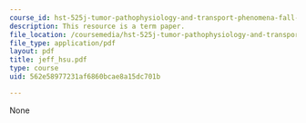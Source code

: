 ```yaml
---
course_id: hst-525j-tumor-pathophysiology-and-transport-phenomena-fall-2005
description: This resource is a term paper.
file_location: /coursemedia/hst-525j-tumor-pathophysiology-and-transport-phenomena-fall-2005/562e58977231af6860bcae8a15dc701b_jeff_hsu.pdf
file_type: application/pdf
layout: pdf
title: jeff_hsu.pdf
type: course
uid: 562e58977231af6860bcae8a15dc701b

---
```

None